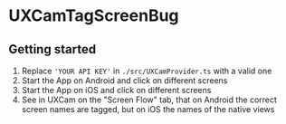 # UXCamTagScreenBug

## Getting started

1. Replace `'YOUR API KEY'` in `./src/UXCamProvider.ts` with a valid one
2. Start the App on Android and click on different screens
3. Start the App on iOS and click on different screens
4. See in UXCam on the "Screen Flow" tab, that on Android the correct screen names are tagged, but on iOS the names of the native views
